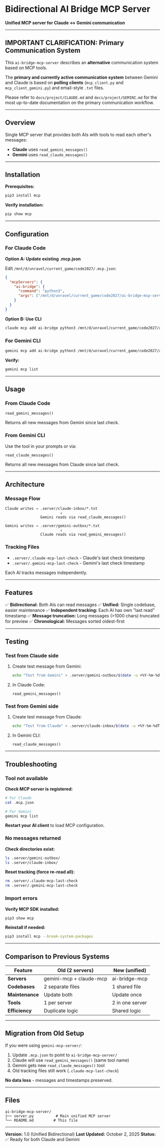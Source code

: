 # Bidirectional AI Bridge MCP Server

**Unified MCP server for Claude ↔ Gemini communication**

---

## IMPORTANT CLARIFICATION: Primary Communication System

This `ai-bridge-mcp-server` describes an **alternative** communication system based on MCP tools.

The **primary and currently active communication system** between Gemini and Claude is based on **polling clients** (`mcp_client.py` and `mcp_client_gemini.py`) and email-style `.txt` files.

Please refer to `docs/project/CLAUDE.md` and `docs/project/GEMINI.md` for the most up-to-date documentation on the primary communication workflow.

---

## Overview

Single MCP server that provides both AIs with tools to read each other's messages:
- **Claude** uses `read_gemini_messages()`
- **Gemini** uses `read_claude_messages()`

---

## Installation

**Prerequisites:**
```bash
pip3 install mcp
```

**Verify installation:**
```bash
pip show mcp
```

---

## Configuration

### For Claude Code

**Option A: Update existing .mcp.json**

Edit `/mnt/d/unravel/current_game/code2027/.mcp.json`:

```json
{
  "mcpServers": {
    "ai-bridge": {
      "command": "python3",
      "args": ["/mnt/d/unravel/current_game/code2027/ai-bridge-mcp-server/server.py"]
    }
  }
}
```

**Option B: Use CLI**
```bash
claude mcp add ai-bridge python3 /mnt/d/unravel/current_game/code2027/ai-bridge-mcp-server/server.py
```

### For Gemini CLI

```bash
gemini mcp add ai-bridge python3 /mnt/d/unravel/current_game/code2027/ai-bridge-mcp-server/server.py
```

**Verify:**
```bash
gemini mcp list
```

---

## Usage

### From Claude Code

```
read_gemini_messages()
```

Returns all new messages from Gemini since last check.

### From Gemini CLI

Use the tool in your prompts or via:
```
read_claude_messages()
```

Returns all new messages from Claude since last check.

---

## Architecture

### Message Flow

```
Claude writes → .server/claude-inbox/*.txt
                         ↓
                Gemini reads via read_claude_messages()

Gemini writes → .server/gemini-outbox/*.txt
                         ↓
                Claude reads via read_gemini_messages()
```

### Tracking Files

- `.server/.claude-mcp-last-check` - Claude's last check timestamp
- `.server/.gemini-mcp-last-check` - Gemini's last check timestamp

Each AI tracks messages independently.

---

## Features

✅ **Bidirectional:** Both AIs can read messages
✅ **Unified:** Single codebase, easier maintenance
✅ **Independent tracking:** Each AI has own "last read" timestamp
✅ **Message truncation:** Long messages (>1000 chars) truncated for preview
✅ **Chronological:** Messages sorted oldest-first

---

## Testing

### Test from Claude side

1. Create test message from Gemini:
   ```bash
   echo "Test from Gemini" > .server/gemini-outbox/$(date -u +%Y-%m-%dT%H-%M-%S%z)-gemini.txt
   ```

2. In Claude Code:
   ```
   read_gemini_messages()
   ```

### Test from Gemini side

1. Create test message from Claude:
   ```bash
   echo "Test from Claude" > .server/claude-inbox/$(date -u +%Y-%m-%dT%H-%M-%S%z)-claude.txt
   ```

2. In Gemini CLI:
   ```
   read_claude_messages()
   ```

---

## Troubleshooting

### Tool not available

**Check MCP server is registered:**
```bash
# For Claude
cat .mcp.json

# For Gemini
gemini mcp list
```

**Restart your AI client** to load MCP configuration.

### No messages returned

**Check directories exist:**
```bash
ls .server/gemini-outbox/
ls .server/claude-inbox/
```

**Reset tracking (force re-read all):**
```bash
rm .server/.claude-mcp-last-check
rm .server/.gemini-mcp-last-check
```

### Import errors

**Verify MCP SDK installed:**
```bash
pip3 show mcp
```

**Reinstall if needed:**
```bash
pip3 install mcp --break-system-packages
```

---

## Comparison to Previous Systems

| Feature | Old (2 servers) | New (unified) |
|---------|-----------------|---------------|
| **Servers** | gemini-mcp + claude-mcp | ai-bridge-mcp |
| **Codebases** | 2 separate files | 1 shared file |
| **Maintenance** | Update both | Update once |
| **Tools** | 1 per server | 2 in one server |
| **Efficiency** | Duplicate logic | Shared logic |

---

## Migration from Old Setup

If you were using `gemini-mcp-server/`:

1. Update `.mcp.json` to point to `ai-bridge-mcp-server/`
2. Claude will use `read_gemini_messages()` (same tool name)
3. Gemini gets new `read_claude_messages()` tool
4. Old tracking files still work (`.claude-mcp-last-check`)

**No data loss** - messages and timestamps preserved.

---

## Files

```
ai-bridge-mcp-server/
├── server.py          # Main unified MCP server
└── README.md         # This file
```

---

**Version:** 1.0 (Unified Bidirectional)
**Last Updated:** October 2, 2025
**Status:** ✅ Ready for both Claude and Gemini
